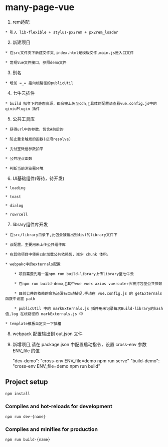 # many-page-vue
  1. rem适配

    * 引入 lib-flexible + stylus-px2rem + px2rem_loader

  2. 新建项目

    * 在src文件夹下新建文件夹,index.html是模板文件,main.js是入口文件

    * 常规Vue文件接口，参照demo文件

  3. 别名

    * 增加 =_= 指向根路径的publicUtil

  4. 七牛云插件

    * build 指令下的静态资源，都会被上传至cdn,具体的配置请查看vue.config.js中的 qiniuPlugin 插件

  5. 公共工具库

    * 获得url中的参数，包含#前后的

    * 防止重复触发的函数(必须resolve)

    * 支付宝微信参数拍平

    * 公共埋点函数

    * 判断当前浏览器环境

  6. UI基础组件(等待，待开发)

    * loading

    * toast

    * dialog

    * row/cell

  7. library组件库开发

    * 在src/library目录下,此包会被输出到dist的library文件下

    * 该配置，主要用来上传公共组件库

    * 在其他项目中使用cdn加载公共依赖包，减少 chunk 体积。

    * webpakc中的externals配置
        
        * 项目需要先跑一遍npm run build-library上传library至七牛云

        * 在npm run build-demo,其中vue vuex axios vuerouter会被打包至公共依赖

        * 目前公共的依赖的命名还没有自动捕捉,手动在 vue.config.js 的 getExternals 函数中设置 path

        * publicUtil 中的 markExternals.js 插件用来记录每次Build-library的hash值,log 在根路径的 markExternals.js 中

    * template模板自定义一下插槽

  8. webpack 配置输出到 out.json 文件

  9. 新增项目,请在 package.json 中配置启动指令，设置 cross-env 参数 ENV_file 的值

      "dev-demo": "cross-env ENV_file=demo npm run serve"
      "build-demo": "cross-env ENV_file=demo npm run build" 
    
    

## Project setup
```
npm install
```

### Compiles and hot-reloads for development
```
npm run dev-{name}
```

### Compiles and minifies for production
```
npm run build-{name}
```

